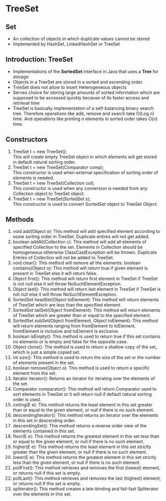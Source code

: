 # TreeSet
## Set
- An collection of objects in which duplicate values cannot be stored
- Implemented by HashSet, LinkedHashSet or TreeSet
## Introduction: TreeSet
- Implementations of the <strong>SortedSet</strong> interface in Java that uses a <strong>Tree</strong> for storage
- Objects in a TreeSet are stored in a sorted and ascending order.
- TreeSet does not allow to insert Heterogeneous objects
- Serves choice for storing large amounts of sorted information which are supposed to be accessed quickly because of its faster access and retrieval time
- TreeSet is basically implementation of a self-balancing binary search tree. Therefore operations like add, remove and search take O(Log n) time. And operations like printing n elements in sorted order takes O(n) time.
## Constructors
1. TreeSet t = new TreeSet();<br>
This will create empty TreeSet object in which elements will get stored in default natural sorting order.
2. TreeSet t = new TreeSet(Comparator comp);<br>
This constructor is used when external specification of sorting order of elements is needed.
3. TreeSet t = new TreeSet(Collection col); <br>
This constructor is used when any conversion is needed from any Collection object to TreeSet object.
4. TreeSet t = new TreeSet(SortedSet s);<br>
This constructor is used to convert SortedSet object to TreeSet Object.
## Methods
1. void add(Object o): This method will add specified element according to some sorting order in TreeSet. Duplicate entires will not get added.
2. boolean addAll(Collection c): This method will add all elements of specified Collection to the set. Elements in Collection should be homogeneous otherwise ClassCastException will be thrown. Duplicate Entries of Collection will not be added to TreeSet.
3. void clear(): This method will remove all the elements.
boolean contains(Object o): This method will return true if given element is present in TreeSet else it will return false.
4. Object first(): This method will return first element in TreeSet if TreeSet is not null else it will throw NoSuchElementException.
5. Object last(): This method will return last element in TreeSet if TreeSet is not null else it will throw NoSuchElementException.
6. SortedSet headSet(Object toElement): This method will return elements of TreeSet which are less than the specified element.
7. SortedSet tailSet(Object fromElement): This method will return elements of TreeSet which are greater than or equal to the specified element.
8. SortedSet subSet(Object fromElement, Object toElement): This method will return elements ranging from fromElement to toElement. fromElement is inclusive and toElement is exclusive.
9. boolean isEmpty(): This method is used to return true if this set contains no elements or is empty and false for the opposite case.
10. Object clone(): The method is used to return a shallow copy of the set, which is just a simple copied set.
11. int size(): This method is used to return the size of the set or the number of elements present in the set.
12. boolean remove(Object o): This method is used to return a specific element from the set.
13. Iterator iterator(): Returns an iterator for iterating over the elements of the set.
14. Comparator comparator(): This method will return Comparator used to sort elements in TreeSet or it will return null if default natural sorting order is used.
15. ceiling​(E e): This method returns the least element in this set greater than or equal to the given element, or null if there is no such element.
16. descendingIterator​(): This method returns an iterator over the elements in this set in descending order.
17. descendingSet​(): This method returns a reverse order view of the elements contained in this set.
18. floor​(E e): This method returns the greatest element in this set less than or equal to the given element, or null if there is no such element.
19. higher​(E e): This method returns the least element in this set strictly greater than the given element, or null if there is no such element.
20. lower​(E e): This method returns the greatest element in this set strictly less than the given element, or null if there is no such element.
21. pollFirst​(): This method retrieves and removes the first (lowest) element, or returns null if this set is empty.
22. pollLast​(): This method retrieves and removes the last (highest) element, or returns null if this set is empty.
23. spliterator​(): This method creates a late-binding and fail-fast Spliterator over the elements in this set.
